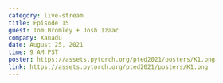 ```yaml
---
category: live-stream
title: Episode 15
guest: Tom Bromley + Josh Izaac
company: Xanadu
date: August 25, 2021
time: 9 AM PST
poster: https://assets.pytorch.org/pted2021/posters/K1.png
link: https://assets.pytorch.org/pted2021/posters/K1.png
---
```

